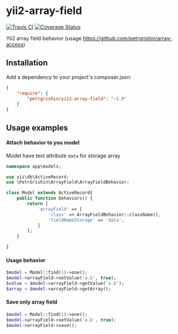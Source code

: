 yii2-array-field
================
[![Travis CI](https://travis-ci.org/petrgrishin/yii2-array-field.png "Travis CI")](https://travis-ci.org/petrgrishin/yii2-array-field)
[![Coverage Status](https://coveralls.io/repos/petrgrishin/yii2-array-field/badge.png?branch=master)](https://coveralls.io/r/petrgrishin/yii2-array-field?branch=master)

Yii2 array field behavior (usage https://github.com/petrgrishin/array-access)

Installation
------------
Add a dependency to your project's composer.json:
```json
{
    "require": {
        "petrgrishin/yii2-array-field": "~1.0"
    }
}
```

Usage examples
--------------
#### Attach behavior to you model
Model have text attribute `data` for storage array

```php
namespace app\models;

use yii\db\ActiveRecord;
use \PetrGrishin\ArrayField\ArrayFieldBehavior;

class Model extends ActiveRecord{
    public function behaviors() {
        return [
            'arrayField' => [
                'class' => ArrayFieldBehavior::className(),
                'fieldNameStorage' => 'data',
            ]
        ];
    }

}
```

#### Usage behavior
```php
$model = Model::find(1)->one();
$model->arrayField->setValue('a.b', true);
$value = $model->arrayField->getValue('a.b');
$array = $model->arrayField->getArray();
```

#### Save only array field
```php
$model = Model::find(1)->one();
$model->arrayField->setValue('a.b', true);
$model->arrayField->save();
```

